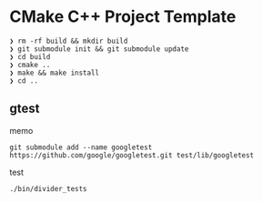 # CMake C++ Project Template

```
❯ rm -rf build && mkdir build
❯ git submodule init && git submodule update
❯ cd build
❯ cmake ..
❯ make && make install
❯ cd ..
```


## gtest

memo

```
git submodule add --name googletest https://github.com/google/googletest.git test/lib/googletest
```

test
```
./bin/divider_tests
```
